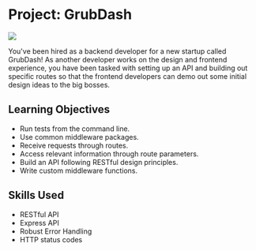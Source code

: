 # Project: GrubDash

<img src="https://abbett-resume.vercel.app/assets/img/grubdash.png">

You've been hired as a backend developer for a new startup called GrubDash!
As another developer works on the design and frontend experience, you have been tasked with setting up an API and building out specific routes so that
the frontend developers can demo out some initial design ideas to the big bosses.

## Learning Objectives

- Run tests from the command line.
- Use common middleware packages.
- Receive requests through routes.
- Access relevant information through route parameters.
- Build an API following RESTful design principles.
- Write custom middleware functions.

## Skills Used

- RESTful API
- Express API
- Robust Error Handling
- HTTP status codes

##

